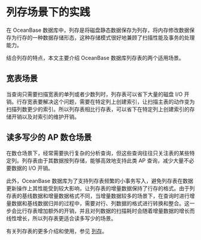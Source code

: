 # 列存场景下的实践

在 OceanBase 数据库中，列存是将磁盘静态数据保存为列存，将内存修改数据保存为行存的一种数据存储形态，这种存储模式很好地兼顾了扫描性能及事务的处理能力。

结合列存的特点，本文主要介绍 OceanBase 数据库列存表的两个适用场景。

## 宽表场景

当查询只需要扫描宽表的单列或者少数列时，列存表可以省下大量的磁盘 I/O 开销。行存宽表要解决这个问题，需要在特定列上创建索引，让扫描主表的动作变为扫描列数更少的索引。所以列存表相比行存表，可以省下在特定列上创建索引的存储开销以及对索引的维护开销。

## 读多写少的 AP 数仓场景

在数仓场景下，经常需要执行复杂的分析查询，但这些查询往往只关注表的某些特定列。列存表由于其数据按列存储，能够高效地支持此类 AP 查询，减少大量不必要数据的 I/O 开销。
  
此外，OceanBase 数据库为了支持列存表频繁的小事务写入，避免列存表在数据更新操作上其性能受到较大影响，让列存表的增量数据保持了行存的格式。由于列存表的基线数据和增量数据格式不同，当增量数据较多的场景下，在查询时进行增量数据和基线数据归并的过程中，需要对行、列数据的格式进行转换和整合。这一步会比行存表增加额外的开销，并且对列数据的扫描耗时会随着增量数据的增长而线性增长，所以列存表更适合读多写少的场景。

有关列存表的更多介绍和使用，参见 [列存](https://www.oceanbase.com/docs/common-oceanbase-database-cn-1000000000819423)。
